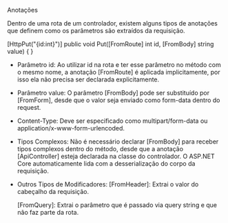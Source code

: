 Anotações

Dentro de uma rota de um controlador, existem alguns tipos de anotações que definem como os parâmetros são extraídos da requisição.

[HttpPut("{id:int}")]
public void Put([FromRoute] int id, [FromBody] string value) { }

- Parâmetro id: Ao utilizar id na rota e ter esse parâmetro no método com o mesmo nome, a anotação [FromRoute] é aplicada implicitamente, por isso ela não precisa ser declarada explicitamente.

- Parâmetro value: O parâmetro [FromBody] pode ser substituído por [FromForm], desde que o valor seja enviado como form-data dentro do request.

- Content-Type: Deve ser especificado como multipart/form-data ou application/x-www-form-urlencoded.

- Tipos Complexos: Não é necessário declarar [FromBody] para receber tipos complexos dentro do método, desde que a anotação [ApiController] esteja declarada na classe do controlador. O ASP.NET Core automaticamente lida com a desserialização do corpo da requisição.

- Outros Tipos de Modificadores:
    [FromHeader]: Extrai o valor do cabeçalho da requisição.

    [FromQuery]: Extrai o parâmetro que é passado via query string e que não faz parte da rota.

